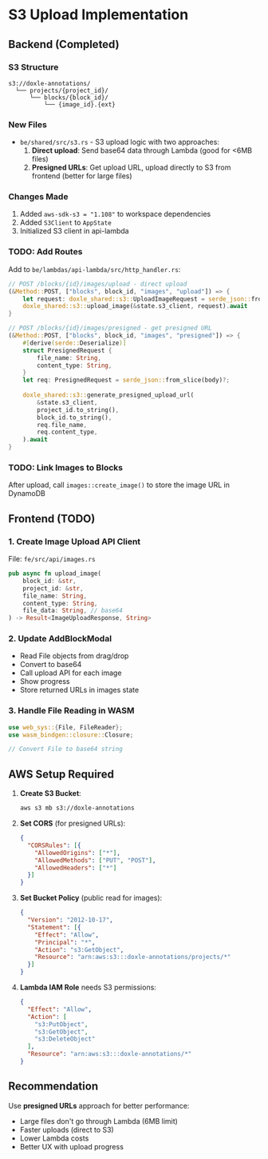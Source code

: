 # S3 Upload Implementation

## Backend (Completed)

### S3 Structure
```
s3://doxle-annotations/
  └── projects/{project_id}/
      └── blocks/{block_id}/
          └── {image_id}.{ext}
```

### New Files
- `be/shared/src/s3.rs` - S3 upload logic with two approaches:
  1. **Direct upload**: Send base64 data through Lambda (good for <6MB files)
  2. **Presigned URLs**: Get upload URL, upload directly to S3 from frontend (better for large files)

### Changes Made
1. Added `aws-sdk-s3 = "1.108"` to workspace dependencies
2. Added `S3Client` to `AppState`
3. Initialized S3 client in api-lambda

### TODO: Add Routes
Add to `be/lambdas/api-lambda/src/http_handler.rs`:
```rust
// POST /blocks/{id}/images/upload - direct upload
(&Method::POST, ["blocks", block_id, "images", "upload"]) => {
    let request: doxle_shared::s3::UploadImageRequest = serde_json::from_slice(body)?;
    doxle_shared::s3::upload_image(&state.s3_client, request).await
}

// POST /blocks/{id}/images/presigned - get presigned URL
(&Method::POST, ["blocks", block_id, "images", "presigned"]) => {
    #[derive(serde::Deserialize)]
    struct PresignedRequest {
        file_name: String,
        content_type: String,
    }
    let req: PresignedRequest = serde_json::from_slice(body)?;
    
    doxle_shared::s3::generate_presigned_upload_url(
        &state.s3_client,
        project_id.to_string(),
        block_id.to_string(),
        req.file_name,
        req.content_type,
    ).await
}
```

### TODO: Link Images to Blocks
After upload, call `images::create_image()` to store the image URL in DynamoDB

## Frontend (TODO)

### 1. Create Image Upload API Client
File: `fe/src/api/images.rs`
```rust
pub async fn upload_image(
    block_id: &str,
    project_id: &str,
    file_name: String,
    content_type: String,
    file_data: String, // base64
) -> Result<ImageUploadResponse, String>
```

### 2. Update AddBlockModal
- Read File objects from drag/drop
- Convert to base64
- Call upload API for each image
- Show progress
- Store returned URLs in images state

### 3. Handle File Reading in WASM
```rust
use web_sys::{File, FileReader};
use wasm_bindgen::closure::Closure;

// Convert File to base64 string
```

## AWS Setup Required

1. **Create S3 Bucket**:
   ```bash
   aws s3 mb s3://doxle-annotations
   ```

2. **Set CORS** (for presigned URLs):
   ```json
   {
     "CORSRules": [{
       "AllowedOrigins": ["*"],
       "AllowedMethods": ["PUT", "POST"],
       "AllowedHeaders": ["*"]
     }]
   }
   ```

3. **Set Bucket Policy** (public read for images):
   ```json
   {
     "Version": "2012-10-17",
     "Statement": [{
       "Effect": "Allow",
       "Principal": "*",
       "Action": "s3:GetObject",
       "Resource": "arn:aws:s3:::doxle-annotations/projects/*"
     }]
   }
   ```

4. **Lambda IAM Role** needs S3 permissions:
   ```json
   {
     "Effect": "Allow",
     "Action": [
       "s3:PutObject",
       "s3:GetObject",
       "s3:DeleteObject"
     ],
     "Resource": "arn:aws:s3:::doxle-annotations/*"
   }
   ```

## Recommendation

Use **presigned URLs** approach for better performance:
- Large files don't go through Lambda (6MB limit)
- Faster uploads (direct to S3)
- Lower Lambda costs
- Better UX with upload progress
